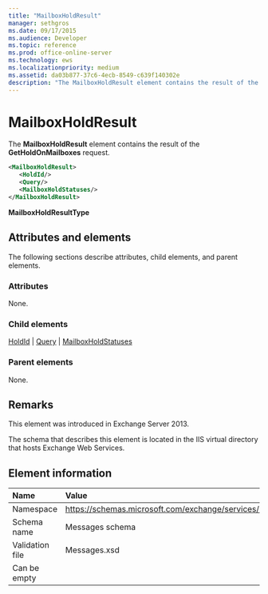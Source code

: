 ```yaml
---
title: "MailboxHoldResult"
manager: sethgros
ms.date: 09/17/2015
ms.audience: Developer
ms.topic: reference
ms.prod: office-online-server
ms.technology: ews
ms.localizationpriority: medium
ms.assetid: da03b877-37c6-4ecb-8549-c639f140302e
description: "The MailboxHoldResult element contains the result of the GetHoldOnMailboxes request."
---
```


# MailboxHoldResult

The **MailboxHoldResult** element contains the result of the **GetHoldOnMailboxes** request. 
  
```XML
<MailboxHoldResult>
   <HoldId/>
   <Query/>
   <MailboxHoldStatuses/>
</MailboxHoldResult>
```

**MailboxHoldResultType**

## Attributes and elements

The following sections describe attributes, child elements, and parent elements.
  
### Attributes

None.
  
### Child elements

[HoldId](holdid.md) | [Query](query.md) | [MailboxHoldStatuses](mailboxholdstatuses.md)
  
### Parent elements

None.
  
## Remarks

This element was introduced in Exchange Server 2013.
  
The schema that describes this element is located in the IIS virtual directory that hosts Exchange Web Services.
  
## Element information

|**Name**|**Value**|
|:-----|:-----|
|Namespace  <br/> |https://schemas.microsoft.com/exchange/services/2006/messages  <br/> |
|Schema name  <br/> |Messages schema  <br/> |
|Validation file  <br/> |Messages.xsd  <br/> |
|Can be empty  <br/> ||
   

